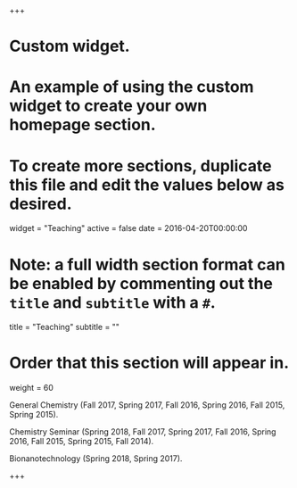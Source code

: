 +++
# Custom widget.
# An example of using the custom widget to create your own homepage section.
# To create more sections, duplicate this file and edit the values below as desired.
widget = "Teaching"
active = false
date = 2016-04-20T00:00:00

# Note: a full width section format can be enabled by commenting out the `title` and `subtitle` with a `#`.
title = "Teaching"
subtitle = ""

# Order that this section will appear in.
weight = 60

General Chemistry (Fall 2017, Spring 2017, Fall 2016, Spring 2016, Fall 2015, Spring 2015).

Chemistry Seminar (Spring 2018, Fall 2017, Spring 2017, Fall 2016, Spring 2016, Fall 2015, Spring
2015, Fall 2014).

Bionanotechnology (Spring 2018, Spring 2017).

+++
